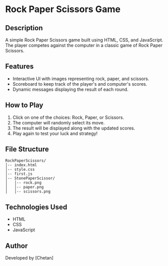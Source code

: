  # Rock Paper Scissors Game

## Description
A simple Rock Paper Scissors game built using HTML, CSS, and JavaScript. The player competes against the computer in a classic game of Rock Paper Scissors.

## Features
- Interactive UI with images representing rock, paper, and scissors.
- Scoreboard to keep track of the player's and computer's scores.
- Dynamic messages displaying the result of each round.

## How to Play
1. Click on one of the choices: Rock, Paper, or Scissors.
2. The computer will randomly select its move.
3. The result will be displayed along with the updated scores.
4. Play again to test your luck and strategy!

## File Structure
```
RockPaperScissors/
│-- index.html
│-- style.css
│-- first.js
│-- StonePaperScissor/
│   │-- rock.png
│   │-- paper.png
│   │-- scissors.png
```

## Technologies Used
- HTML
- CSS
- JavaScript

## Author
Developed by [Chetan]
